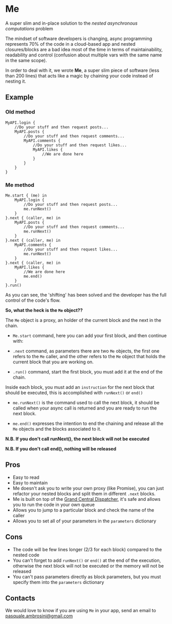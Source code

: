 # Me

A super slim and in-place solution to the *nested asynchronous computations* problem

The mindset of software developers is changing, async programming represents 70% of the code in a cloud-based app and nested closures/blocks are a bad idea most of the time in terms of maintainability, readability and control (confusion about multiple vars with the same name in the same scope).

In order to deal with it, we wrote **Me**, a super slim piece of software (less than 200 lines) that acts like a magic by chaining your code instead of nesting it.

## Example

### Old method

```
MyAPI.login {
	//Do your stuff and then request posts...
	MyAPI.posts {
		//Do your stuff and then request comments...
		MyAPI.comments {
			//Do your stuff and then request likes...
			MyAPI.likes {
				//We are done here
			}
		}
	}
}
```

### Me method

```
Me.start { (me) in
	MyAPI.login {
		//Do your stuff and then request posts...
		me.runNext()
	}
}.next { (caller, me) in
	MyAPI.posts {
		//Do your stuff and then request comments...
		me.runNext()
	}
}.next { (caller, me) in
	MyAPI.comments {
		//Do your stuff and then request likes...
		me.runNext()
	}
}.next { (caller, me) in
	MyAPI.likes {
		//We are done here
		me.end()
	}
}.run()
```

As you can see, the 'shifting' has been solved and the developer has the full control of the code's flow.

**So, what the heck is the `Me` object??**

The `Me` object is a proxy, an holder of the current block and the next in the chain.

- `Me.start` command, here you can add your first block, and then continue with:

- `.next` command, as parameters there are two `Me` objects, the first one refers to the `Me` caller, and the other refers to the `Me` object that holds the current block that you are working on.

- `.run()` command, start the first block, you must add it at the end of the chain.


Inside each block, you must add an `instruction` for the next block that should be executed, this is accomplished with `runNext()` or `end()`

- `me.runNext()` is the command used to call the next block, it should be called when your async call is returned and you are ready to run the next block.

- `me.end()` expresses the intention to end the chaining and release all the `Me` objects and the blocks associated to it.

**N.B. If you don't call runNext(), the next block will not be executed**

**N.B. If you don't call end(), nothing will be released**


## Pros

- Easy to read
- Easy to maintain
- Me doesn't ask you to write your own proxy (like Promise), you can just refactor your nested blocks and split them in different `.next` blocks.
- Me is built on top of the [Grand Central Dispatcher](https://en.wikipedia.org/wiki/Grand_Central_Dispatch), it's safe and allows you to run the code in your own queue
- Allows you to jump to a particular block and check the name of the caller
- Allows you to set all of your parameters in the `parameters` dictionary

## Cons

- The code will be few lines longer (2/3 for each block) compared to the nested code
- You can't forget to add `runNext()` or `end()` at the end of the execution, otherwise the next block will not be executed or the memory will not be released
- You can't pass parameters directly as block parameters, but you must specify them into the `parameters` dictionary

## Contacts

We would love to know if you are using `Me` in your app, send an email to <pasquale.ambrosini@gmail.com>
